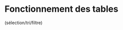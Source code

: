 
# Fonctionnement des tables

 (sélection/tri/filtre)

<!--stackedit_data:
eyJoaXN0b3J5IjpbLTEwODM3ODk2OTNdfQ==
-->